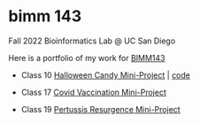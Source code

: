# bimm 143
Fall 2022 Bioinformatics Lab @ UC San Diego

Here is a portfolio of my work for [BIMM143](https://bioboot.github.io/bimm143_F22/)

- Class 10 [Halloween Candy Mini-Project](https://github.com/tylercyang/bimm143/blob/main/class10/class10.md) | [code](https://github.com/tylercyang/bimm143/blob/main/class10/class10.qmd)

- Class 17 [Covid Vaccination Mini-Project](https://github.com/tylercyang/bimm143/blob/main/class17/class17.md)

- Class 19 [Pertussis Resurgence Mini-Project](https://github.com/tylercyang/bimm143/blob/main/class19/class19.md)
